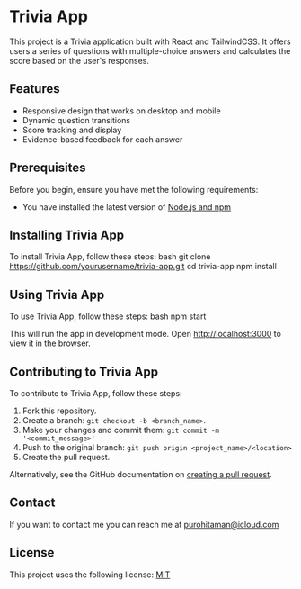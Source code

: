 # Trivia App

This project is a Trivia application built with React and TailwindCSS. It offers users a series of questions with multiple-choice answers and calculates the score based on the user's responses.

## Features

- Responsive design that works on desktop and mobile
- Dynamic question transitions
- Score tracking and display
- Evidence-based feedback for each answer

## Prerequisites

Before you begin, ensure you have met the following requirements:

- You have installed the latest version of [Node.js and npm](https://nodejs.org/en/)

## Installing Trivia App

To install Trivia App, follow these steps:
bash
git clone https://github.com/yourusername/trivia-app.git
cd trivia-app
npm install

## Using Trivia App

To use Trivia App, follow these steps:
bash
npm start

This will run the app in development mode. Open [http://localhost:3000](http://localhost:3000) to view it in the browser.

## Contributing to Trivia App

To contribute to Trivia App, follow these steps:

1. Fork this repository.
2. Create a branch: `git checkout -b <branch_name>`.
3. Make your changes and commit them: `git commit -m '<commit_message>'`
4. Push to the original branch: `git push origin <project_name>/<location>`
5. Create the pull request.

Alternatively, see the GitHub documentation on [creating a pull request](https://help.github.com/articles/creating-a-pull-request/).

## Contact

If you want to contact me you can reach me at purohitaman@icloud.com

## License

This project uses the following license: [MIT](https://opensource.org/licenses/MIT)
